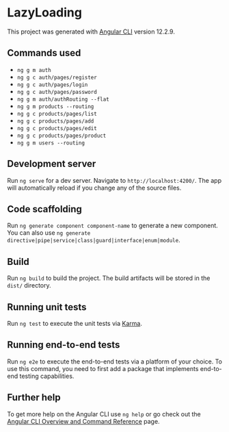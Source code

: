 # LazyLoading

This project was generated with [Angular CLI](https://github.com/angular/angular-cli) version 12.2.9.

## Commands used 
* `ng g m auth` 
* `ng g c auth/pages/register`
* `ng g c auth/pages/login`
* `ng g c auth/pages/password`
* `ng g m auth/authRouting --flat`
* `ng g m products --routing`
* `ng g c products/pages/list`
* `ng g c products/pages/add`
* `ng g c products/pages/edit`
* `ng g c products/pages/product`
* `ng g m users --routing`

## Development server

Run `ng serve` for a dev server. Navigate to `http://localhost:4200/`. The app will automatically reload if you change any of the source files.

## Code scaffolding

Run `ng generate component component-name` to generate a new component. You can also use `ng generate directive|pipe|service|class|guard|interface|enum|module`.

## Build

Run `ng build` to build the project. The build artifacts will be stored in the `dist/` directory.

## Running unit tests

Run `ng test` to execute the unit tests via [Karma](https://karma-runner.github.io).

## Running end-to-end tests

Run `ng e2e` to execute the end-to-end tests via a platform of your choice. To use this command, you need to first add a package that implements end-to-end testing capabilities.

## Further help

To get more help on the Angular CLI use `ng help` or go check out the [Angular CLI Overview and Command Reference](https://angular.io/cli) page.
